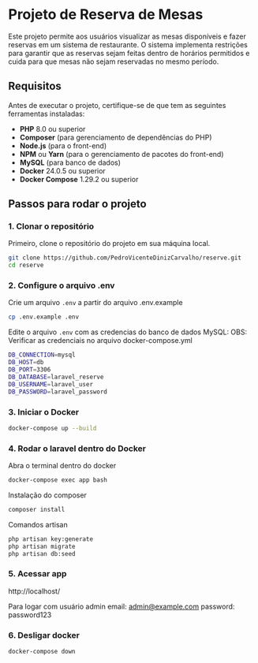 # Projeto de Reserva de Mesas

Este projeto permite aos usuários visualizar as mesas disponíveis e fazer reservas em um sistema de restaurante. 
O sistema implementa restrições para garantir que as reservas sejam feitas dentro de horários permitidos e cuida para que mesas não sejam reservadas no mesmo período.

## Requisitos

Antes de executar o projeto, certifique-se de que tem as seguintes ferramentas instaladas:

- **PHP** 8.0 ou superior
- **Composer** (para gerenciamento de dependências do PHP)
- **Node.js** (para o front-end)
- **NPM** ou **Yarn** (para o gerenciamento de pacotes do front-end)
- **MySQL** (para banco de dados)
- **Docker** 24.0.5 ou superior
- **Docker Compose** 1.29.2 ou superior

## Passos para rodar o projeto

### 1. Clonar o repositório

Primeiro, clone o repositório do projeto em sua máquina local.

```bash
git clone https://github.com/PedroVicenteDinizCarvalho/reserve.git
cd reserve
```

### 2. Configure o arquivo .env

Crie um arquivo `.env` a partir do arquivo .env.example

```bash
cp .env.example .env
```

Edite o arquivo `.env` com as credencias do banco de dados MySQL:
OBS: Verificar as credenciais no arquivo docker-compose.yml

```bash
DB_CONNECTION=mysql
DB_HOST=db
DB_PORT=3306
DB_DATABASE=laravel_reserve
DB_USERNAME=laravel_user
DB_PASSWORD=laravel_password
```

### 3. Iniciar o Docker

```bash
docker-compose up --build
```

### 4. Rodar o laravel dentro do Docker

Abra o terminal dentro do docker

```bash
docker-compose exec app bash
```
Instalação do composer

```bash
composer install
```

Comandos artisan

```bash
php artisan key:generate
php artisan migrate
php artisan db:seed
```
### 5. Acessar app
http://localhost/

Para logar com usuário admin
email: admin@example.com
password: password123

### 6. Desligar docker
```bash
docker-compose down
```
